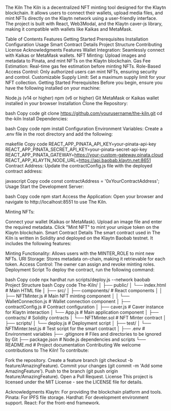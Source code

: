 The Kiln
The Kiln is a decentralized NFT minting tool designed for the Klaytn blockchain. It allows users to connect their wallets, upload media files, and mint NFTs directly on the Klaytn network using a user-friendly interface. The project is built with React, Web3Modal, and the Klaytn caver-js library, making it compatible with wallets like Kaikas and MetaMask.

Table of Contents
Features
Getting Started
Prerequisites
Installation
Configuration
Usage
Smart Contract Details
Project Structure
Contributing
License
Acknowledgments
Features
Wallet Integration: Seamlessly connect with Kaikas or MetaMask wallets.
NFT Minting: Upload images and metadata to Pinata, and mint NFTs on the Klaytn blockchain.
Gas Fee Estimation: Real-time gas fee estimation before minting NFTs.
Role-Based Access Control: Only authorized users can mint NFTs, ensuring security and control.
Customizable Supply Limit: Set a maximum supply limit for your NFT collection.
Getting Started
Prerequisites
Before you begin, ensure you have the following installed on your machine:

Node.js (v14 or higher)
npm (v6 or higher)
Git
MetaMask or Kaikas wallet installed in your browser
Installation
Clone the Repository:

bash
Copy code
git clone https://github.com/yourusername/the-kiln.git
cd the-kiln
Install Dependencies:

bash
Copy code
npm install
Configuration
Environment Variables:
Create a .env file in the root directory and add the following:

makefile
Copy code
REACT_APP_PINATA_API_KEY=your-pinata-api-key
REACT_APP_PINATA_SECRET_API_KEY=your-pinata-secret-api-key
REACT_APP_PINATA_GATEWAY=https://your-custom-gateway.pinata.cloud
REACT_APP_KLAYTN_NODE_URL=https://api.baobab.klaytn.net:8651
Contract Address:
Update the contractConfig.js file with the deployed contract address:

javascript
Copy code
const contractAddress = '0xYourContractAddress';
Usage
Start the Development Server:

bash
Copy code
npm start
Access the Application:
Open your browser and navigate to http://localhost:8551 to use The Kiln.

Minting NFTs:

Connect your wallet (Kaikas or MetaMask).
Upload an image file and enter the required metadata.
Click "Mint NFT" to mint your unique token on the Klaytn blockchain.
Smart Contract Details
The smart contract used in The Kiln is written in Solidity and deployed on the Klaytn Baobab testnet. It includes the following features:

Minting Functionality: Allows users with the MINTER_ROLE to mint new NFTs.
URI Storage: Stores metadata on-chain, making it retrievable for each token.
Access Control: The owner can assign and revoke minting roles.
Deployment Script
To deploy the contract, run the following command:

bash
Copy code
npx hardhat run scripts/deploy.js --network baobab
Project Structure
bash
Copy code
The-Kiln/
│
├── public/
│   └── index.html           # Main HTML file
│
├── src/
│   ├── components/          # React components
│   │   ├── NFTMinter.js     # Main NFT minting component
│   │   └── WalletConnection.js # Wallet connection component
│   ├── contractConfig.js    # Contract configuration
│   ├── caver.js             # Caver instance for Klaytn interaction
│   └── App.js               # Main application component
│
├── contracts/               # Solidity contracts
│   └── NFTMinter.sol        # NFT Minter contract
│
├── scripts/
│   └── deploy.js            # Deployment script
│
├── test/
│   └── NFTMinter.test.js    # Test script for the smart contract
│
├── .env                     # Environment variables
├── .gitignore               # Files and directories to be ignored by Git
├── package.json             # Node.js dependencies and scripts
└── README.md                # Project documentation
Contributing
We welcome contributions to The Kiln! To contribute:

Fork the repository.
Create a feature branch (git checkout -b feature/AmazingFeature).
Commit your changes (git commit -m 'Add some AmazingFeature').
Push to the branch (git push origin feature/AmazingFeature).
Open a Pull Request.
License
This project is licensed under the MIT License - see the LICENSE file for details.

Acknowledgments
Klaytn: For providing the blockchain platform and tools.
Pinata: For IPFS file storage.
Hardhat: For development environment support.
React: For the front-end framework.
